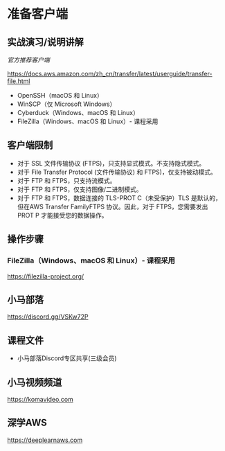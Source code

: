 准备客户端
==========

## 实战演习/说明讲解

*官方推荐客户端*

https://docs.aws.amazon.com/zh_cn/transfer/latest/userguide/transfer-file.html

+ OpenSSH（macOS 和 Linux）
+ WinSCP（仅 Microsoft Windows）
+ Cyberduck（Windows、macOS 和 Linux）
+ FileZilla（Windows、macOS 和 Linux）- 课程采用

## 客户端限制

+ 对于 SSL 文件传输协议 (FTPS)，只支持显式模式。不支持隐式模式。
+ 对于 File Transfer Protocol (文件传输协议) 和 FTPS)，仅支持被动模式。
+ 对于 FTP 和 FTPS，只支持流模式。
+ 对于 FTP 和 FTPS，仅支持图像/二进制模式。
+ 对于 FTP 和 FTPS，数据连接的 TLS-PROT C（未受保护）TLS 是默认的，但在AWS Transfer FamilyFTPS 协议。因此，对于 FTPS，您需要发出 PROT P 才能接受您的数据操作。

## 操作步骤

### FileZilla（Windows、macOS 和 Linux）- 课程采用

https://filezilla-project.org/

## 小马部落

https://discord.gg/VSKw72P

## 课程文件

+ 小马部落Discord专区共享(三级会员)

## 小马视频频道

https://komavideo.com

## 深学AWS

https://deeplearnaws.com
